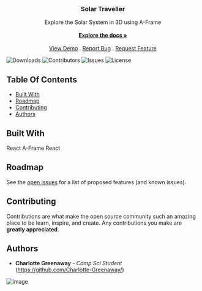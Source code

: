 <br/>
<p align="center">
  <a href="https://github.com/Charlotte-Greenaway/solarsystem">
  </a>

  <h3 align="center">Solar Traveller</h3>

  <p align="center">
     Explore the Solar System in 3D using A-Frame
    <br/>
    <br/>
    <a href="https://github.com/Charlotte-Greenaway/solarsystem"><strong>Explore the docs »</strong></a>
    <br/>
    <br/>
    <a href="https://solartraveller.charlotte-greenaway.com">View Demo</a>
    .
    <a href="https://github.com/Charlotte-Greenaway/solarsystem/issues">Report Bug</a>
    .
    <a href="https://github.com/Charlotte-Greenaway/solarsystem/issues">Request Feature</a>
  </p>
</p>

![Downloads](https://img.shields.io/github/downloads/Charlotte-Greenaway/solarsystem/total) ![Contributors](https://img.shields.io/github/contributors/Charlotte-Greenaway/solarsystem?color=dark-green) ![Issues](https://img.shields.io/github/issues/Charlotte-Greenaway/solarsystem) ![License](https://img.shields.io/github/license/Charlotte-Greenaway/solarsystem) 

## Table Of Contents

* [Built With](#built-with)
* [Roadmap](#roadmap)
* [Contributing](#contributing)
* [Authors](#authors)


## Built With

React
A-Frame React

## Roadmap

See the [open issues](https://github.com/Charlotte-Greenaway/solarsystem/issues) for a list of proposed features (and known issues).

## Contributing

Contributions are what make the open source community such an amazing place to be learn, inspire, and create. Any contributions you make are **greatly appreciated**.

## Authors

* **Charlotte Greenaway** - *Comp Sci Student* (https://github.com/Charlotte-Greenaway/) 

![image](https://github.com/Charlotte-Greenaway/solarsystem/assets/134973389/eb1c5902-3398-4f43-a47d-010a8c197890)

